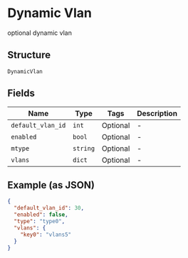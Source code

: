 
# Dynamic Vlan

optional dynamic vlan

## Structure

`DynamicVlan`

## Fields

| Name | Type | Tags | Description |
|  --- | --- | --- | --- |
| `default_vlan_id` | `int` | Optional | - |
| `enabled` | `bool` | Optional | - |
| `mtype` | `string` | Optional | - |
| `vlans` | `dict` | Optional | - |

## Example (as JSON)

```json
{
  "default_vlan_id": 30,
  "enabled": false,
  "type": "type0",
  "vlans": {
    "key0": "vlans5"
  }
}
```

